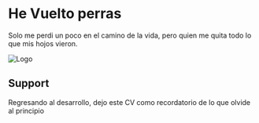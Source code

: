 
# He Vuelto perras

Solo me perdi un poco en el camino de la vida, pero
quien me quita todo lo que mis hojos vieron.

![Logo](https://dev-to-uploads.s3.amazonaws.com/uploads/articles/th5xamgrr6se0x5ro4g6.png)


## Support

Regresando al desarrollo, dejo este CV como recordatorio de lo que olvide al principio

